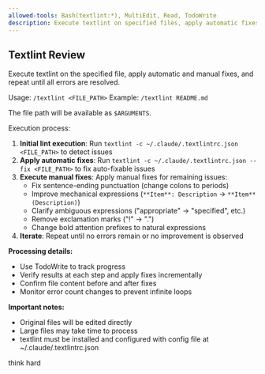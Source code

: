 ```yaml
---
allowed-tools: Bash(textlint:*), MultiEdit, Read, TodoWrite
description: Execute textlint on specified files, apply automatic fixes, manually fix remaining errors, and repeat until all errors are resolved
---
```


## Textlint Review

Execute textlint on the specified file, apply automatic and manual fixes, and repeat until all errors are resolved.

Usage: `/textlint <FILE_PATH>`
Example: `/textlint README.md`

The file path will be available as `$ARGUMENTS`.

Execution process:

1. **Initial lint execution**: Run `textlint -c ~/.claude/.textlintrc.json <FILE_PATH>` to detect issues
2. **Apply automatic fixes**: Run `textlint -c ~/.claude/.textlintrc.json --fix <FILE_PATH>` to fix auto-fixable issues
3. **Execute manual fixes**: Apply manual fixes for remaining issues:
   - Fix sentence-ending punctuation (change colons to periods)
   - Improve mechanical expressions (`**Item**: Description` → `**Item** (Description)`)
   - Clarify ambiguous expressions ("appropriate" → "specified", etc.)
   - Remove exclamation marks ("!" → ".")
   - Change bold attention prefixes to natural expressions
4. **Iterate**: Repeat until no errors remain or no improvement is observed

**Processing details:**

- Use TodoWrite to track progress
- Verify results at each step and apply fixes incrementally
- Confirm file content before and after fixes
- Monitor error count changes to prevent infinite loops

**Important notes:**

- Original files will be edited directly
- Large files may take time to process
- textlint must be installed and configured with config file at ~/.claude/.textlintrc.json

think hard
